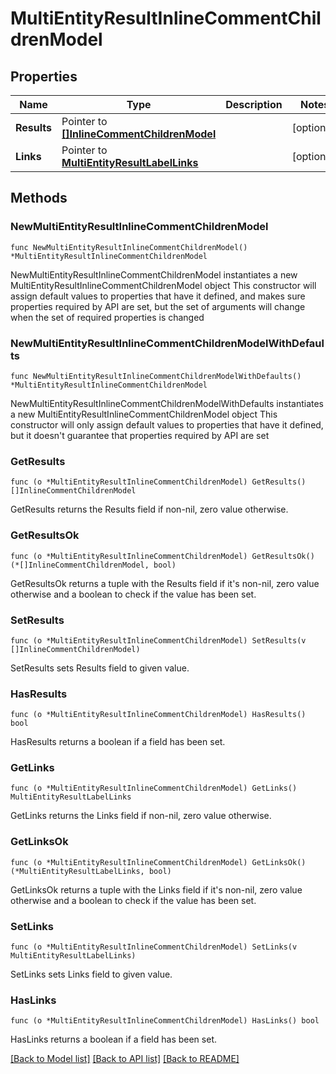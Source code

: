 # MultiEntityResultInlineCommentChildrenModel

## Properties

Name | Type | Description | Notes
------------ | ------------- | ------------- | -------------
**Results** | Pointer to [**[]InlineCommentChildrenModel**](InlineCommentChildrenModel.md) |  | [optional] 
**Links** | Pointer to [**MultiEntityResultLabelLinks**](MultiEntityResultLabelLinks.md) |  | [optional] 

## Methods

### NewMultiEntityResultInlineCommentChildrenModel

`func NewMultiEntityResultInlineCommentChildrenModel() *MultiEntityResultInlineCommentChildrenModel`

NewMultiEntityResultInlineCommentChildrenModel instantiates a new MultiEntityResultInlineCommentChildrenModel object
This constructor will assign default values to properties that have it defined,
and makes sure properties required by API are set, but the set of arguments
will change when the set of required properties is changed

### NewMultiEntityResultInlineCommentChildrenModelWithDefaults

`func NewMultiEntityResultInlineCommentChildrenModelWithDefaults() *MultiEntityResultInlineCommentChildrenModel`

NewMultiEntityResultInlineCommentChildrenModelWithDefaults instantiates a new MultiEntityResultInlineCommentChildrenModel object
This constructor will only assign default values to properties that have it defined,
but it doesn't guarantee that properties required by API are set

### GetResults

`func (o *MultiEntityResultInlineCommentChildrenModel) GetResults() []InlineCommentChildrenModel`

GetResults returns the Results field if non-nil, zero value otherwise.

### GetResultsOk

`func (o *MultiEntityResultInlineCommentChildrenModel) GetResultsOk() (*[]InlineCommentChildrenModel, bool)`

GetResultsOk returns a tuple with the Results field if it's non-nil, zero value otherwise
and a boolean to check if the value has been set.

### SetResults

`func (o *MultiEntityResultInlineCommentChildrenModel) SetResults(v []InlineCommentChildrenModel)`

SetResults sets Results field to given value.

### HasResults

`func (o *MultiEntityResultInlineCommentChildrenModel) HasResults() bool`

HasResults returns a boolean if a field has been set.

### GetLinks

`func (o *MultiEntityResultInlineCommentChildrenModel) GetLinks() MultiEntityResultLabelLinks`

GetLinks returns the Links field if non-nil, zero value otherwise.

### GetLinksOk

`func (o *MultiEntityResultInlineCommentChildrenModel) GetLinksOk() (*MultiEntityResultLabelLinks, bool)`

GetLinksOk returns a tuple with the Links field if it's non-nil, zero value otherwise
and a boolean to check if the value has been set.

### SetLinks

`func (o *MultiEntityResultInlineCommentChildrenModel) SetLinks(v MultiEntityResultLabelLinks)`

SetLinks sets Links field to given value.

### HasLinks

`func (o *MultiEntityResultInlineCommentChildrenModel) HasLinks() bool`

HasLinks returns a boolean if a field has been set.


[[Back to Model list]](../README.md#documentation-for-models) [[Back to API list]](../README.md#documentation-for-api-endpoints) [[Back to README]](../README.md)


